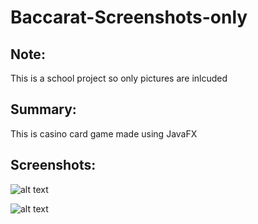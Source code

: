 # Baccarat-Screenshots-only

## Note:
This is a school project so only pictures are inlcuded

## Summary:
This is casino card game made using JavaFX 

## Screenshots:

![alt text](https://github.com/bbartek12/Baccarat-Screenshots-only/blob/main/Screenshot_20210119_122513.png)

![alt text](https://github.com/bbartek12/Baccarat-Screenshots-only/blob/main/Screenshot_20210119_123613.png)

